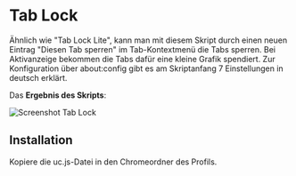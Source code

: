 # Tab Lock

Ähnlich wie "Tab Lock Lite", kann man mit diesem Skript durch einen neuen Eintrag "Diesen Tab sperren" im Tab-Kontextmenü die Tabs sperren. Bei 
Aktivanzeige bekommen die Tabs dafür eine kleine Grafik spendiert. Zur Konfiguration über about:config gibt es am Skriptanfang 7 Einstellungen in 
deutsch erklärt.

Das **Ergebnis des Skripts**:

![Screenshot Tab Lock](https://github.com/ardiman/userChrome.js/raw/master/tablock/scr_tablock.png)

## Installation
Kopiere die uc.js-Datei in den Chromeordner des Profils.